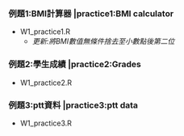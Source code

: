 ### 例題1:BMI計算器    |practice1:BMI calculator
- W1_practice1.R      
    - *更新:將BMI數值無條件捨去至小數點後第二位*
### 例題2:學生成績     |practice2:Grades
- W1_practice2.R
### 例題3:ptt資料      |practice3:ptt data
- W1_practice3.R

